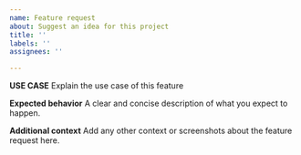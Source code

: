```yaml
---
name: Feature request
about: Suggest an idea for this project
title: ''
labels: ''
assignees: ''

---
```


**USE CASE**
Explain the use case of this feature 

**Expected behavior**
A clear and concise description of what you expect to happen.

**Additional context**
Add any other context or screenshots about the feature request here.
